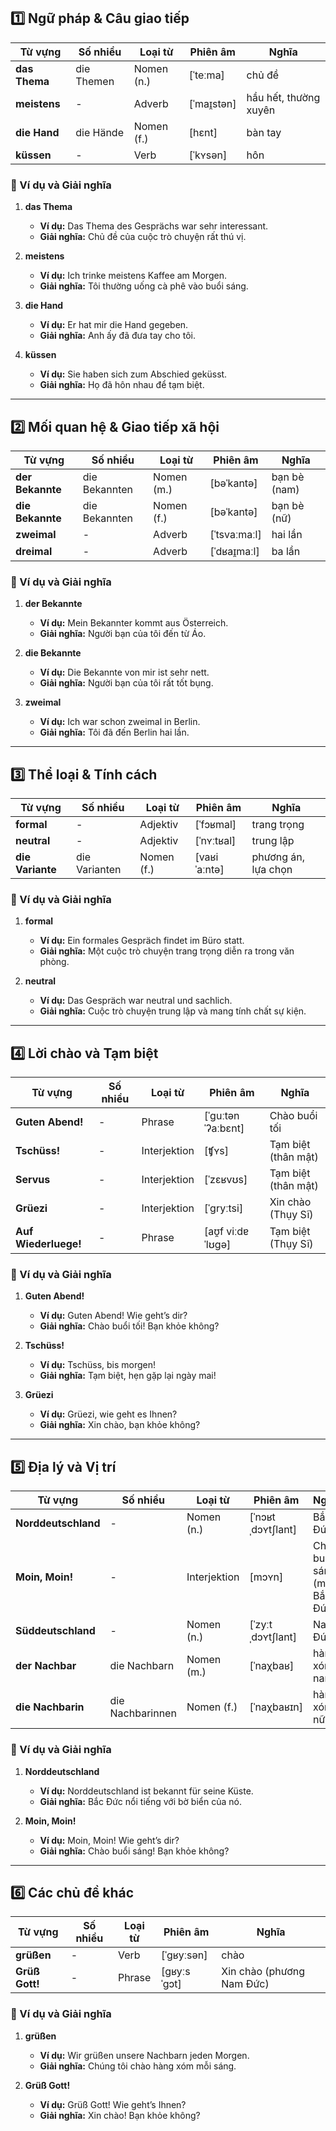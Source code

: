 ## **1️⃣ Ngữ pháp & Câu giao tiếp**

| **Từ vựng** | **Số nhiều** | **Loại từ** | **Phiên âm** | **Nghĩa**             |
| ----------- | ------------ | ----------- | ------------ | --------------------- |
| **das Thema**   | die Themen   | Nomen (n.)  | [ˈteːma]     | chủ đề                |
| **meistens**    | -            | Adverb      | [ˈmaɪ̯stən]  | hầu hết, thường xuyên |
| **die Hand**    | die Hände    | Nomen (f.)  | [hɛnt]       | bàn tay               |
| **küssen**      | -            | Verb        | [ˈkʏsən]     | hôn                   |

### **📌 Ví dụ và Giải nghĩa**

1. **das Thema**
    
    - **Ví dụ:** Das Thema des Gesprächs war sehr interessant.
    - **Giải nghĩa:** Chủ đề của cuộc trò chuyện rất thú vị.
2. **meistens**
    
    - **Ví dụ:** Ich trinke meistens Kaffee am Morgen.
    - **Giải nghĩa:** Tôi thường uống cà phê vào buổi sáng.
3. **die Hand**
    
    - **Ví dụ:** Er hat mir die Hand gegeben.
    - **Giải nghĩa:** Anh ấy đã đưa tay cho tôi.
4. **küssen**
    
    - **Ví dụ:** Sie haben sich zum Abschied geküsst.
    - **Giải nghĩa:** Họ đã hôn nhau để tạm biệt.

---

## **2️⃣ Mối quan hệ & Giao tiếp xã hội**

| **Từ vựng**  | **Số nhiều**  | **Loại từ** | **Phiên âm** | **Nghĩa**    |
| ------------ | ------------- | ----------- | ------------ | ------------ |
| **der Bekannte** | die Bekannten | Nomen (m.)  | [bəˈkantə]   | bạn bè (nam) |
| **die Bekannte** | die Bekannten | Nomen (f.)  | [bəˈkantə]   | bạn bè (nữ)  |
| **zweimal**      | -             | Adverb      | [ˈtsvaːmaːl] | hai lần      |
| **dreimal**      | -             | Adverb      | [ˈdʁaɪ̯maːl] | ba lần       |

### **📌 Ví dụ và Giải nghĩa**

1. **der Bekannte**
    
    - **Ví dụ:** Mein Bekannter kommt aus Österreich.
    - **Giải nghĩa:** Người bạn của tôi đến từ Áo.
2. **die Bekannte**
    
    - **Ví dụ:** Die Bekannte von mir ist sehr nett.
    - **Giải nghĩa:** Người bạn của tôi rất tốt bụng.
3. **zweimal**
    
    - **Ví dụ:** Ich war schon zweimal in Berlin.
    - **Giải nghĩa:** Tôi đã đến Berlin hai lần.

---

## **3️⃣ Thể loại & Tính cách**

| **Từ vựng**  | **Số nhiều**  | **Loại từ** | **Phiên âm** | **Nghĩa**           |
| ------------ | ------------- | ----------- | ------------ | ------------------- |
| **formal**       | -             | Adjektiv    | [ˈfɔʁmal]    | trang trọng         |
| **neutral**      | -             | Adjektiv    | [ˈnʏːtʁal]   | trung lập           |
| **die Variante** | die Varianten | Nomen (f.)  | [vaʁiˈaːntə] | phương án, lựa chọn |

### **📌 Ví dụ và Giải nghĩa**

1. **formal**
    
    - **Ví dụ:** Ein formales Gespräch findet im Büro statt.
    - **Giải nghĩa:** Một cuộc trò chuyện trang trọng diễn ra trong văn phòng.
2. **neutral**
    
    - **Ví dụ:** Das Gespräch war neutral und sachlich.
    - **Giải nghĩa:** Cuộc trò chuyện trung lập và mang tính chất sự kiện.

---

## **4️⃣ Lời chào và Tạm biệt**

| **Từ vựng**      | **Số nhiều** | **Loại từ**  | **Phiên âm**       | **Nghĩa**           |
| ---------------- | ------------ | ------------ | ------------------ | ------------------- |
| **Guten Abend!**     | -            | Phrase       | [ˈɡuːtən ˈʔaːbɛnt] | Chào buổi tối       |
| **Tschüss!**         | -            | Interjektion | [ʧʏs]              | Tạm biệt (thân mật) |
| **Servus**           | -            | Interjektion | [ˈzɛʁvʊs]          | Tạm biệt (thân mật) |
| **Grüezi**           | -            | Interjektion | [ˈɡryːtsi]         | Xin chào (Thụy Sĩ)  |
| **Auf Wiederluege!** | -            | Phrase       | [aʊ̯f viːdɐˈlʊɡə]  | Tạm biệt (Thụy Sĩ)  |

### **📌 Ví dụ và Giải nghĩa**

1. **Guten Abend!**
    
    - **Ví dụ:** Guten Abend! Wie geht’s dir?
    - **Giải nghĩa:** Chào buổi tối! Bạn khỏe không?
2. **Tschüss!**
    
    - **Ví dụ:** Tschüss, bis morgen!
    - **Giải nghĩa:** Tạm biệt, hẹn gặp lại ngày mai!
3. **Grüezi**
    
    - **Ví dụ:** Grüezi, wie geht es Ihnen?
    - **Giải nghĩa:** Xin chào, bạn khỏe không?

---

## **5️⃣ Địa lý và Vị trí**

| **Từ vựng**     | **Số nhiều**     | **Loại từ**  | **Phiên âm**      | **Nghĩa**                     |
| --------------- | ---------------- | ------------ | ----------------- | ----------------------------- |
| **Norddeutschland** | -                | Nomen (n.)   | [ˈnɔʁtˌdɔʏtʃlant] | Bắc Đức                       |
| **Moin, Moin!**     | -                | Interjektion | [mɔʏn]            | Chào buổi sáng (miền Bắc Đức) |
| **Süddeutschland**  | -                | Nomen (n.)   | [ˈzyːtˌdɔʏtʃlant] | Nam Đức                       |
| **der Nachbar**     | die Nachbarn     | Nomen (m.)   | [ˈnaχbaʁ]         | hàng xóm nam                  |
| **die Nachbarin**   | die Nachbarinnen | Nomen (f.)   | [ˈnaχbaʁɪn]       | hàng xóm nữ                   |

### **📌 Ví dụ và Giải nghĩa**

1. **Norddeutschland**
    
    - **Ví dụ:** Norddeutschland ist bekannt für seine Küste.
    - **Giải nghĩa:** Bắc Đức nổi tiếng với bờ biển của nó.
2. **Moin, Moin!**
    
    - **Ví dụ:** Moin, Moin! Wie geht’s dir?
    - **Giải nghĩa:** Chào buổi sáng! Bạn khỏe không?

---

## **6️⃣ Các chủ đề khác**

| **Từ vựng** | **Số nhiều** | **Loại từ** | **Phiên âm** | **Nghĩa**                 |
| ----------- | ------------ | ----------- | ------------ | ------------------------- |
| **grüßen**      | -            | Verb        | [ˈɡʁyːsən]   | chào                      |
| **Grüß Gott!**  | -            | Phrase      | [ɡʁyːs ˈɡɔt] | Xin chào (phương Nam Đức) |

### **📌 Ví dụ và Giải nghĩa**

1. **grüßen**
    
    - **Ví dụ:** Wir grüßen unsere Nachbarn jeden Morgen.
    - **Giải nghĩa:** Chúng tôi chào hàng xóm mỗi sáng.
2. **Grüß Gott!**
    
    - **Ví dụ:** Grüß Gott! Wie geht’s Ihnen?
    - **Giải nghĩa:** Xin chào! Bạn khỏe không?